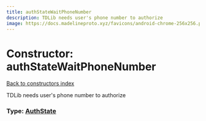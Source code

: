 ```yaml
---
title: authStateWaitPhoneNumber
description: TDLib needs user's phone number to authorize
image: https://docs.madelineproto.xyz/favicons/android-chrome-256x256.png
---
```

# Constructor: authStateWaitPhoneNumber  
[Back to constructors index](index.md)



TDLib needs user's phone number to authorize




### Type: [AuthState](../types/AuthState.md)


